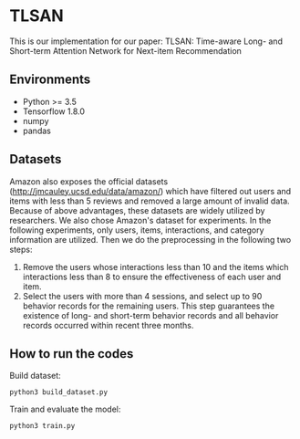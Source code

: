 # TLSAN
This is our implementation for our paper: TLSAN: Time-aware Long- and Short-term Attention Network for Next-item Recommendation

## Environments
- Python >= 3.5
- Tensorflow 1.8.0
- numpy
- pandas

## Datasets
Amazon also exposes the official datasets (http://jmcauley.ucsd.edu/data/amazon/) which have filtered out users and items with less than 5 reviews and removed a large amount of invalid data. Because of above advantages, these datasets are widely utilized by researchers. We also chose Amazon's dataset for experiments. In the following experiments, only users, items, interactions, and category information are utilized. Then we do the preprocessing in the following two steps:
1. Remove the users whose interactions less than 10 and the items which interactions less than 8 to ensure the effectiveness of each user and item.
2. Select the users with more than 4 sessions, and select up to 90 behavior records for the remaining users. This step guarantees the existence of long- and short-term behavior records and all behavior records occurred within recent three months.

## How to run the codes
Build dataset:
```
python3 build_dataset.py
```
Train and evaluate the model:
```
python3 train.py
```

